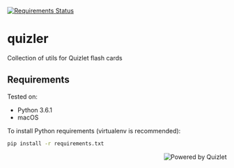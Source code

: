 [![Requirements Status](https://requires.io/github/lancelote/quizler/requirements.svg?branch=master)](https://requires.io/github/lancelote/quizler/requirements/?branch=master)

# quizler

Collection of utils for Quizlet flash cards

## Requirements

Tested on:

- Python 3.6.1
- macOS

To install Python requirements (virtualenv is recommended):

```bash
pip install -r requirements.txt
```

<a href="https://quizlet.com/"><img src="https://quizlet.com/static/ThisUsesQuizlet-White.png" alt="Powered by Quizlet" align="right"/></a>
